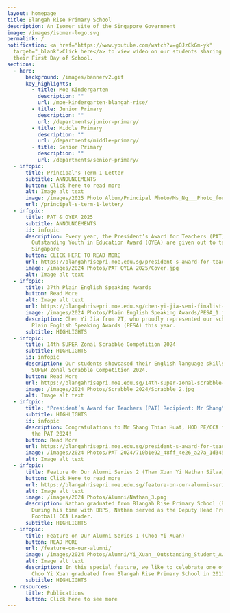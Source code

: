 ```yaml
---
layout: homepage
title: Blangah Rise Primary School
description: An Isomer site of the Singapore Government
image: /images/isomer-logo.svg
permalink: /
notification: <a href="https://www.youtube.com/watch?v=gQJzCkGm-yk"
  target="_blank">Click here</a> to view video on our students sharing about
  their First Day of School.
sections:
  - hero:
      background: /images/bannerv2.gif
      key_highlights:
        - title: Moe Kindergarten
          description: ""
          url: /moe-kindergarten-blangah-rise/
        - title: Junior Primary
          description: ""
          url: /departments/junior-primary/
        - title: Middle Primary
          description: ""
          url: /departments/middle-primary/
        - title: Senior Primary
          description: ""
          url: /departments/senior-primary/
  - infopic:
      title: Principal's Term 1 Letter
      subtitle: ANNOUNCEMENTS
      button: Click here to read more
      alt: Image alt text
      image: /images/2025 Photo Album/Principal Photo/Ms_Ng___Photo_for_Letter_.png
      url: /principal-s-term-1-letter/
  - infopic:
      title: PAT & OYEA 2025
      subtitle: ANNOUNCEMENTS
      id: infopic
      description: Every year, the President’s Award for Teachers (PAT) and the
        Outstanding Youth in Education Award (OYEA) are given out to teachers in
        Singapore
      button: CLICK HERE TO READ MORE
      url: https://blangahrisepri.moe.edu.sg/president-s-award-for-teachers-pat-2025-outstanding-youth-in-education-award-oyea-2025/
      image: /images/2024 Photos/PAT OYEA 2025/Cover.jpg
      alt: Image alt text
  - infopic:
      title: 37th Plain English Speaking Awards
      button: Read More
      alt: Image alt text
      url: https://blangahrisepri.moe.edu.sg/chen-yi-jia-semi-finalist-at-the-37th-plain-english-speaking-awards/
      image: /images/2024 Photos/Plain English Speaking Awards/PESA_1.jpg
      description: Chen Yi Jia from 2T, who proudly represented our school in the 37th
        Plain English Speaking Awards (PESA) this year.
      subtitle: HIGHLIGHTS
  - infopic:
      title: 14th SUPER Zonal Scrabble Competition 2024
      subtitle: HIGHLIGHTS
      id: infopic
      description: Our students showcased their English language skills at the 14th
        SUPER Zonal Scrabble Competition 2024.
      button: Read More
      url: https://blangahrisepri.moe.edu.sg/14th-super-zonal-scrabble-competition-2024/
      image: /images/2024 Photos/Scrabble 2024/Scrabble_2.jpg
      alt: Image alt text
  - infopic:
      title: "President’s Award for Teachers (PAT) Recipient: Mr Shang"
      subtitle: HIGHLIGHTS
      id: infopic
      description: Congratulations to Mr Shang Thian Huat, HOD PE/CCA for receiving
        the PAT 2024!
      button: Read More
      url: https://blangahrisepri.moe.edu.sg/president-s-award-for-teachers-pat-recipient-mr-shang-thian-huat-hod-pe-cca/
      image: /images/2024 Photos/PAT 2024/710b1e92_48ff_4e26_a27a_1d3451047f74.jpg
      alt: Image alt text
  - infopic:
      title: Feature On Our Alumni Series 2 (Tham Xuan Yi Nathan Silva)
      button: Click Here to read more
      url: https://blangahrisepri.moe.edu.sg/feature-on-our-alumni-series-2-tham-xuan-yi-nathan-silva/
      alt: Image alt text
      image: /images/2024 Photos/Alumni/Nathan_3.png
      description: Nathan graduated from Blangah Rise Primary School (BRPS) in 2023.
        During his time with BRPS, Nathan served as the Deputy Head Prefect and
        Football CCA Leader.
      subtitle: HIGHLIGHTS
  - infopic:
      title: Feature on Our Alumni Series 1 (Choo Yi Xuan)
      button: READ MORE
      url: /feature-on-our-alumni/
      image: /images/2024 Photos/Alumni/Yi_Xuan__Outstanding_Student_Award_.jpg
      alt: Image alt text
      description: In this special feature, we like to celebrate one of our alumni.
        Choo Yi Xuan graduated from Blangah Rise Primary School in 2017.
      subtitle: HIGHLIGHTS
  - resources:
      title: Publications
      button: Click here to see more
---
```

